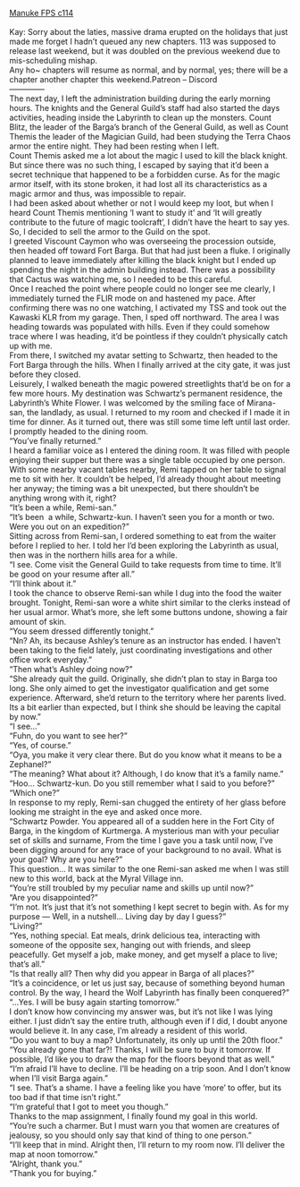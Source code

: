 [Manuke FPS c114](https://ashenfeather.wordpress.com/2020/12/02/fps-114/)
<br/><br/>
Kay: Sorry about the laties, massive drama erupted on the holidays that just made me forget I hadn’t queued any new chapters. 113 was supposed to release last weekend, but it was doubled on the previous weekend due to mis-scheduling mishap. <br/>
Any ho\~ chapters will resume as normal, and by normal, yes; there will be a chapter another chapter this weekend.Patreon – Discord  <br/>
————–<br/>
The next day, I left the administration building during the early morning hours. The knights and the General Guild’s staff had also started the days activities, heading inside the Labyrinth to clean up the monsters. Count Blitz, the leader of the Barga’s branch of the General Guild, as well as Count Themis the leader of the Magician Guild, had been studying the Terra Chaos armor the entire night. They had been resting when I left. <br/>
Count Themis asked me a lot about the magic I used to kill the black knight. But since there was no such thing, I escaped by saying that it’d been a secret technique that happened to be a forbidden curse. As for the magic armor itself, with its stone broken, it had lost all its characteristics as a magic armor and thus, was impossible to repair. <br/>
I had been asked about whether or not I would keep my loot, but when I heard Count Themis mentioning ‘I want to study it’ and ‘It will greatly contribute to the future of magic toolcraft’, I didn’t have the heart to say yes. So, I decided to sell the armor to the Guild on the spot.<br/>
I greeted Viscount Caymon who was overseeing the procession outside, then headed off toward Fort Barga. But that had just been a fluke. I originally planned to leave immediately after killing the black knight but I ended up spending the night in the admin building instead. There was a possibility that Cactus was watching me, so I needed to be this careful. <br/>
Once I reached the point where people could no longer see me clearly, I immediately turned the FLIR mode on and hastened my pace. After confirming there was no one watching, I activated my TSS and took out the Kawaski KLR from my garage. Then, I sped off northward. The area I was heading towards was populated with hills. Even if they could somehow trace where I was heading, it’d be pointless if they couldn’t physically catch up with me. <br/>
From there, I switched my avatar setting to Schwartz, then headed to the Fort Barga through the hills. When I finally arrived at the city gate, it was just before they closed. <br/>
Leisurely, I walked beneath the magic powered streetlights that’d be on for a few more hours. My destination was Schwartz’s permanent residence, the Labyrinth’s White Flower. I was welcomed by the smiling face of Mirana-san, the landlady, as usual. I returned to my room and checked if I made it in time for dinner. As it turned out, there was still some time left until last order. I promptly headed to the dining room.<br/>
“You’ve finally returned.” <br/>
I heard a familiar voice as I entered the dining room. It was filled with people enjoying their supper but there was a single table occupied by one person. With some nearby vacant tables nearby, Remi tapped on her table to signal me to sit with her. It couldn’t be helped, I’d already thought about meeting her anyway; the timing was a bit unexpected, but there shouldn’t be anything wrong with it, right?<br/>
“It’s been a while, Remi-san.”<br/>
“It’s been  a while, Schwartz-kun. I haven’t seen you for a month or two. Were you out on an expedition?”<br/>
Sitting across from Remi-san, I ordered something to eat from the waiter before I replied to her. I told her I’d been exploring the Labyrinth as usual, then was in the northern hills area for a while. <br/>
“I see. Come visit the General Guild to take requests from time to time. It’ll be good on your resume after all.”<br/>
“I’ll think about it.” <br/>
I took the chance to observe Remi-san while I dug into the food the waiter brought. Tonight, Remi-san wore a white shirt similar to the clerks instead of her usual armor. What’s more, she left some buttons undone, showing a fair amount of skin. <br/>
“You seem dressed differently tonight.”<br/>
“Nn? Ah, its because Ashley’s tenure as an instructor has ended. I haven’t been taking to the field lately, just coordinating investigations and other office work everyday.”<br/>
“Then what’s Ashley doing now?”<br/>
“She already quit the guild. Originally, she didn’t plan to stay in Barga too long. She only aimed to get the investigator qualification and get some experience. Afterward, she’d return to the territory where her parents lived. Its a bit earlier than expected, but I think she should be leaving the capital by now.”<br/>
“I see…”<br/>
“Fuhn, do you want to see her?”<br/>
“Yes, of course.”<br/>
“Oya, you make it very clear there. But do you know what it means to be a Zephanel?”<br/>
“The meaning? What about it? Although, I do know that it’s a family name.”<br/>
“Hoo… Schwartz-kun. Do you still remember what I said to you before?”<br/>
“Which one?”<br/>
In response to my reply, Remi-san chugged the entirety of her glass before looking me straight in the eye and asked once more.<br/>
“Schwartz Powder. You appeared all of a sudden here in the Fort City of Barga, in the kingdom of Kurtmerga. A mysterious man with your peculiar set of skills and surname, From the time I gave you a task until now, I’ve been digging around for any trace of your background to no avail. What is your goal? Why are you here?”<br/>
This question… It was similar to the one Remi-san asked me when I was still new to this world, back at the Myral Village inn. <br/>
“You’re still troubled by my peculiar name and skills up until now?”<br/>
“Are you disappointed?”<br/>
“I’m not. It’s just that it’s not something I kept secret to begin with. As for my purpose — Well, in a nutshell… Living day by day I guess?”<br/>
“Living?”<br/>
“Yes, nothing special. Eat meals, drink delicious tea, interacting with someone of the opposite sex, hanging out with friends, and sleep peacefully. Get myself a job, make money, and get myself a place to live; that’s all.” <br/>
“Is that really all? Then why did you appear in Barga of all places?”<br/>
“It’s a coincidence, or let us just say, because of something beyond human control. By the way, I heard the Wolf Labyrinth has finally been conquered?”<br/>
“…Yes. I will be busy again starting tomorrow.”<br/>
I don’t know how convincing my answer was, but it’s not like I was lying either. I just didn’t say the entire truth, although even if I did, I doubt anyone would believe it. In any case, I’m already a resident of this world. <br/>
“Do you want to buy a map? Unfortunately, its only up until the 20th floor.”<br/>
“You already gone that far?! Thanks, I will be sure to buy it tomorrow. If possible, I’d like you to draw the map for the floors beyond that as well.”<br/>
“I’m afraid I’ll have to decline. I’ll be heading on a trip soon. And I don’t know when I’ll visit Barga again.”<br/>
“I see. That’s a shame. I have a feeling like you have ‘more’ to offer, but its too bad if that time isn’t right.”<br/>
“I’m grateful that I got to meet you though.” <br/>
Thanks to the map assignment, I finally found my goal in this world.<br/>
“You’re such a charmer. But I must warn you that women are creatures of jealousy, so you should only say that kind of thing to one person.”<br/>
“I’ll keep that in mind. Alright then, I’ll return to my room now. I’ll deliver the map at noon tomorrow.”<br/>
“Alright, thank you.”<br/>
“Thank you for buying.”<br/>
 